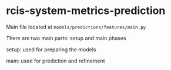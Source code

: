 # rcis-system-metrics-prediction 

Main file located at `models/predictions/features/main.py`

There are two main parts: setup and main phases

setup: used for preparing the models

main: used for prediction and refinement